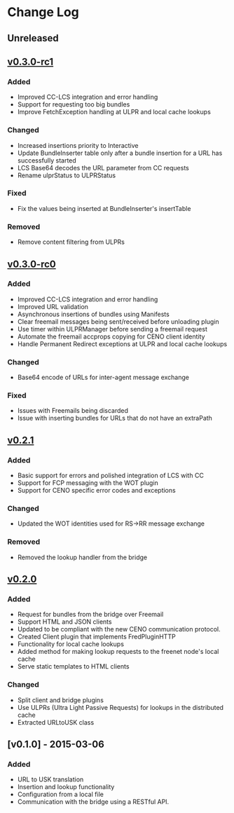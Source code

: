 # Change Log

## Unreleased

## [v0.3.0-rc1]
### Added
  - Improved CC-LCS integration and error handling
  - Support for requesting too big bundles
  - Improve FetchException handling at ULPR and local cache lookups

### Changed
  - Increased insertions priority to Interactive
  - Update BundleInserter table only after a bundle insertion for a URL has successfully started
  - LCS Base64 decodes the URL parameter from CC requests
  - Rename ulprStatus to ULPRStatus

### Fixed
  - Fix the values being inserted at BundleInserter's insertTable

### Removed
  - Remove content filtering from ULPRs



## [v0.3.0-rc0]
### Added
  - Improved CC-LCS integration and error handling
  - Improved URL validation
  - Asynchronous insertions of bundles using Manifests
  - Clear freemail messages being sent/received before unloading plugin
  - Use timer within ULPRManager before sending a freemail request
  - Automate the freemail accprops copying for CENO client identity
  - Handle Permanent Redirect exceptions at ULPR and local cache lookups

### Changed
  - Base64 encode of URLs for inter-agent message exchange

### Fixed
  - Issues with Freemails being discarded
  - Issue with inserting bundles for URLs that do not have an extraPath



## [v0.2.1]
### Added
  - Basic support for errors and polished integration of LCS with CC
  - Support for FCP messaging with the WOT plugin
  - Support for CENO specific error codes and exceptions

### Changed
  - Updated the WOT identities used for RS->RR message exchange

### Removed
  - Removed the lookup handler from the bridge



## [v0.2.0]
### Added
  - Request for bundles from the bridge over Freemail
  - Support HTML and JSON clients
  - Updated to be compliant with the new CENO communication protocol.
  - Created Client plugin that implements FredPluginHTTP
  - Functionality for local cache lookups
  - Added method for making lookup requests to the freenet node's local cache
  - Serve static templates to HTML clients

### Changed
  - Split client and bridge plugins
  - Use ULPRs (Ultra Light Passive Requests) for lookups in the distributed cache
  - Extracted URLtoUSK class



## [v0.1.0] - 2015-03-06
### Added
  - URL to USK translation
  - Insertion and lookup functionality
  - Configuration from a local file
  - Communication with the bridge using a RESTful API.



[Unreleased]: https://github.com/equalitie/ceno/compare/v0.3.0-rc1...HEAD
[v0.3.0-rc1]: https://github.com/equalitie/ceno/compare/v0.3.0-rc0...v0.3.0-rc1
[v0.3.0-rc0]: https://github.com/equalitie/ceno/compare/v0.2.1...v0.3.0-rc0
[v0.2.1]: https://github.com/equalitie/ceno/compare/v0.2.0...v0.2.1
[v0.2.0]: https://github.com/equalitie/ceno/compare/v0.1.0...v0.2.0

